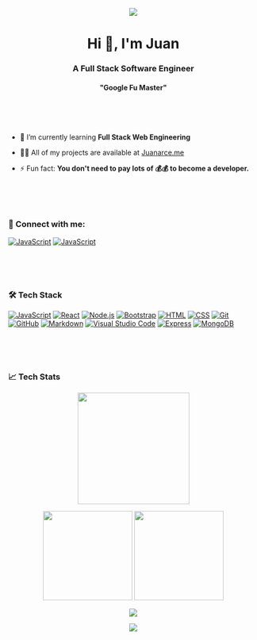<p align="center"><img src="https://github.com/jaas666/jaas666/blob/output/github-contribution-grid-snake.svg"/></p>
<h1 align="center">Hi 👋, I'm Juan</h1>
<h3 align="center">A Full Stack Software Engineer</h3>
<h4 align="center">"Google Fu Master"</h4><br /><br /><br /> 




- 🌱 I’m currently learning **Full Stack Web Engineering**

- 👨‍💻 All of my projects are available at [Juanarce.me](Juanarce.me)

- ⚡ Fun fact: **You don't need to pay lots of 💰💰 to become a developer.**

<br /><br /><br />
### 🤝 Connect with me:
  
<a href="https://twitter.com/devmeloading" target="blank">![JavaScript](https://img.shields.io/badge/-@DevMeLoading-05122A?style=for-the-badge&logo=twitter)</a>
<a href="https://linkedin.com/in/juan-arce-tx" target="blank">![JavaScript](https://img.shields.io/badge/-Juan_A-05122A?style=for-the-badge&logo=linkedin)</a>

<br /><br /><br />  
### 🛠 Tech Stack

<a href="https://developer.mozilla.org/en-US/docs/Web/JavaScript" target="_blank" rel="noreferrer">![JavaScript](https://img.shields.io/badge/-JavaScript-05122A?style=for-the-badge&logo=javascript)</a>
<a href="https://reactjs.org/" target="_blank" rel="noreferrer">![React](https://img.shields.io/badge/-React-05122A?style=for-the-badge&logo=react)</a>
<a href="https://nodejs.org" target="_blank" rel="noreferrer">![Node.js](https://img.shields.io/badge/-Node.js-05122A?style=for-the-badge&logo=node.js)</a>
<a href="https://getbootstrap.com" target="_blank" rel="noreferrer">![Bootstrap](https://img.shields.io/badge/-Bootstrap-05122A?style=for-the-badge&logo=bootstrap&logoColor=563D7C)</a>
<a href="https://www.w3.org/html/" target="_blank" rel="noreferrer">![HTML](https://img.shields.io/badge/-HTML-05122A?style=for-the-badge&logo=HTML5)</a>
<a href="https://www.w3schools.com/css/" target="_blank" rel="noreferrer">![CSS](https://img.shields.io/badge/-CSS-05122A?style=for-the-badge&logo=CSS3&logoColor=1572B6)</a>
<a href="https://git-scm.com/" target="_blank" rel="noreferrer">![Git](https://img.shields.io/badge/-Git-05122A?style=for-the-badge&logo=git)</a>
<a href="https://github.com/" target="_blank" rel="noreferrer">![GitHub](https://img.shields.io/badge/-GitHub-05122A?style=for-the-badge&logo=github)</a>
<a href="https://www.markdownguide.org/" target="_blank" rel="noreferrer">![Markdown](https://img.shields.io/badge/-Markdown-05122A?style=for-the-badge&logo=markdown)</a>
<a href="https://code.visualstudio.com/" target="_blank" rel="noreferrer">![Visual Studio Code](https://img.shields.io/badge/-Visual%20Studio%20Code-05122A?style=for-the-badge&logo=visual-studio-code&logoColor=007ACC)</a>
<a href="https://expressjs.com" target="_blank" rel="noreferrer">![Express](https://img.shields.io/badge/-Express-05122A?style=for-the-badge&logo=express)</a>
<a href="https://www.mongodb.com/" target="_blank" rel="noreferrer">![MongoDB](https://img.shields.io/badge/-MongoDB-05122A?style=for-the-badge&logo=mongodb&logoColor=007ACC)</a>
</p>

<br /><br /><br />
### 📈 Tech Stats
<p align="center">
  <img height="225em" src="https://activity-graph.herokuapp.com/graph?username=jaas666&theme=github"/>
</p>
<p align="center">
  <img height="180em" src="https://github-readme-stats.vercel.app/api?username=jaas666&show_icons=true&theme=react&include_all_commits=true&count_private=true"/>
  <img height="180em" src="https://github-readme-stats.vercel.app/api/top-langs/?username=jaas666&theme=react"/>
</p>
<p align="center">
  <img src="http://github-readme-streak-stats.herokuapp.com?user=JAAS666&theme=react&date_format=M%20j%5B%2C%20Y%5D" />
</p>
<p align="center">
  <a href="https://www.codewars.com/users/DevMeLoading"><img src="https://www.codewars.com/users/DevMeLoading/badges/large"></a>
</p>
